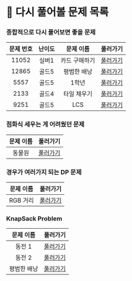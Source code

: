 # 📖 다시 풀어볼 문제 목록 


### 종합적으로 다시 풀어보면 좋을 문제
|문제 번호|난이도|문제 이름|풀러가기|
|:-:|:-:|:-:|:-:|
|11052|실버1|카드 구매하기|[풀러가기](https://www.acmicpc.net/problem/11052)|
|12865|골드5|평범한 배낭|[풀러가기](https://www.acmicpc.net/problem/12865)|
|5557|골드5|1학년|[풀러가기](https://www.acmicpc.net/problem/5557)|
|2133|골드4|타일 채우기|[풀러가기](https://www.acmicpc.net/problem/2133)|
|9251|골드5|LCS|[풀러가기](https://www.acmicpc.net/problem/9251)|

### **점화식 세우는 게 어려웠던 문제**
|문제 이름|풀러가기|
|:-:|:-:|
|동물원|[풀러가기](https://www.acmicpc.net/problem/1309)|


### 경우가 여러가지 되는 DP 문제
|문제 이름|풀러가기|
|:-:|:-:|
|RGB 거리|[풀러가기](https://www.acmicpc.net/problem/1149)|

### KnapSack Problem
|문제 이름|풀러가기|
|:-:|:-:|
|동전 1|[풀러가기](https://www.acmicpc.net/problem/2293)|
|동전 2|[풀러가기](https://www.acmicpc.net/problem/2294)|
|평범한 배낭|[풀러가기](https://www.acmicpc.net/problem/12865)|